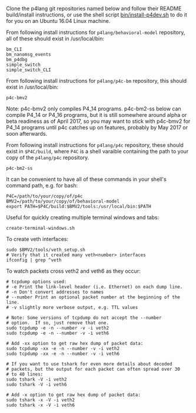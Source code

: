 Clone the p4lang git repositories named below and follow their README
build/install instructions, or use the shell script
[bin/install-p4dev.sh](bin/install-p4dev.sh) to do it for you on an
Ubuntu 16.04 Linux machine.

From following install instructions for `p4lang/behavioral-model`
repository, all of these should exist in /usr/local/bin:

    bm_CLI
    bm_nanomsg_events
    bm_p4dbg
    simple_switch
    simple_switch_CLI

From following install instructions for `p4lang/p4c-bm` repository,
this should exist in /usr/local/bin:

    p4c-bmv2

Note: p4c-bmv2 only compiles P4_14 programs.  p4c-bm2-ss below can
compile P4_14 or P4_16 programs, but it is still somewhere around
alpha or beta readiness as of April 2017, so you may want to stick
with p4c-bmv2 for P4_14 programs until p4c catches up on features,
probably by May 2017 or soon afterwards.

From following install instructions for `p4lang/p4c` repository, these
should exist in `$P4C/build`, where `P4C` is a shell varaible
containing the path to your copy of the `p4lang/p4c` repository.

    p4c-bm2-ss

It can be convenient to have all of these commands in your shell's
command path, e.g. for bash:

    P4C=/path/to/your/copy/of/p4c
    BMV2=/path/to/your/copy/of/behavioral-model
    export PATH=$P4C/build:$BMV2/tools:/usr/local/bin:$PATH

Useful for quickly creating multiple terminal windows and tabs:

    create-terminal-windows.sh

To create veth interfaces:

    sudo $BMV2/tools/veth_setup.sh
    # Verify that it created many veth<number> interfaces
    ifconfig | grep ^veth

To watch packets cross veth2 and veth6 as they occur:

    # tcpdump options used:
    # -e Print the link-level header (i.e. Ethernet) on each dump line.
    # -n Don't convert addresses to names
    # --number Print an optional packet number at the beginning of the line.
    # -v slightly more verbose output, e.g. TTL values

    # Note: Some versions of tcpdump do not accept the --number
    # option.  If so, just remove that one.
    sudo tcpdump -e -n --number -v -i veth2
    sudo tcpdump -e -n --number -v -i veth6

    # Add -xx option to get raw hex dump of packet data:
    sudo tcpdump -xx -e -n --number -v -i veth2
    sudo tcpdump -xx -e -n --number -v -i veth6

    # If you want to use tshark for even more details about decoded
    # packets, but the output for each packet can often spread over 30
    # to 40 lines:
    sudo tshark -V -i veth2
    sudo tshark -V -i veth6

    # Add -x option to get raw hex dump of packet data:
    sudo tshark -x -V -i veth2
    sudo tshark -x -V -i veth6
